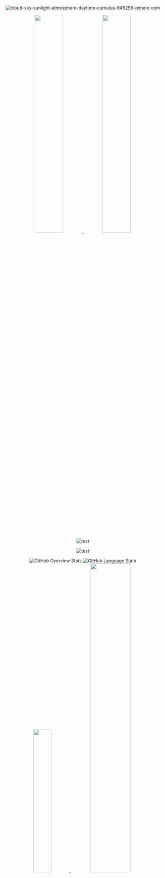<div align="center">
  

<!--- ![테스트](https://github.com/user-attachments/assets/c408d6de-9195-43d5-9b7e-48c5b88168f4) --->
![cloud-sky-sunlight-atmosphere-daytime-cumulus-946259-pxhere com](https://github.com/user-attachments/assets/460abf40-b686-4577-91b2-33ae2fb56620)


<!----
<a href ="https://towering-liver-7fa.notion.site/Minssuy99-13c3635d6ad4806e9282fbe9982c81bd"><img src="https://img.shields.io/badge/Notion-%23000000.svg?style=for-the-badge&logo=notion&logoColor=white&link=https://towering-liver-7fa.notion.site/Minssuy99-13c3635d6ad4806e9282fbe9982c81bd"/><a>
--->




<!----  유튜브, 디스코드, 지메일
<a href="mailto:rlaalstjd6302@naver.com"><img src="https://img.shields.io/badge/Email-D14836?style=for-the-badge&logo=gmail&logoColor=white&link=rlaalstjd6302@naver.com"/></a>
<a href="https://www.youtube.com/@MyCatJazz"><img src="https://img.shields.io/badge/YouTube-%23FF0000.svg?style=for-the-badge&logo=YouTube&logoColor=white&link=https://www.youtube.com/@MyCatJazz"/><a>
<a href="https://discordapp.com/users/283922139088683009"><img src="https://img.shields.io/badge/Discord-%235865F2.svg?style=for-the-badge&logo=discord&logoColor=white&link=https://discordapp.com/users/283922139088683009"/><a>
--->




<!--------------------------------
![header](https://capsule-render.vercel.app/api?type=waving&height=300&color=gradient&text=Minssuy99)
-------------------------------------------------->

<!-------------------------------------------------
### Hi there 👋

<a href="https://github.com/Minssuy99">
<img src="https://hits.seeyoufarm.com/api/count/incr/badge.svg?url=https%3A%2F%2Fgithub.com%2FMinssuy99&count_bg=%238E9AFF&title_bg=%23555555&icon=&icon_color=%23E7E7E7&title=hits&edge_flat=false" width="12%" />
</a>


<br/>
</br>
-------------------------------------------------->
<!--------------------------------------
###  :clipboard: Once I've Used 
</br>
<img src="https://img.shields.io/badge/Unity-181717?Style=for-the-badge&logo=Unity&logoColor=white" width="8%">
<img src="https://img.shields.io/badge/github-181717?style=for-the-badge&logo=github&logoColor=white" width="10%">

</br>

<img src="https://img.shields.io/badge/CSharp-512BD4?style=for-the-badge&logo=CSharp&logoColor=white" width="10%">
<img src="https://img.shields.io/badge/CPP-00599C?style=for-the-badge&logo=Cplusplus&logoColor=white" width="9%">

</br>

<img src="https://img.shields.io/badge/Visual Studio-5C2D91?style=for-the-badge&logo=Visual Studio&logoColor=white" width="16%">
<img src="https://img.shields.io/badge/VS Code-007ACC?style=for-the-badge&logo=Visual Studio Code&logoColor=white" width="10%">

</br>
</br>
----------------------------------------->

<!-------------------------------------백준-------------------------------------------->
<a href="https://solved.ac/minssuy99">
  <img src="http://mazassumnida.wtf/api/v2/generate_badge?boj=minssuy99" width="42%" />
</a>
<a href="https://solved.ac/minssuy99">
  <img src="http://mazandi.herokuapp.com/api?handle=minssuy99&theme=cold" width="42%" />
</a>
<!------------------------------------------------------------------------------------>

![test](https://raw.githubusercontent.com/minssuy99/github-stats/master/generated/overview.svg#gh-light-mode-only)

![test](https://raw.githubusercontent.com/minssuy99/github-stats/master/generated/languages.svg#gh-light-mode-only)

<!-- GitHub Overview Stats (Light mode only) -->
<img src="https://raw.githubusercontent.com/minssuy99/github-stats/master/generated/overview.svg#gh-light-mode-only" alt="GitHub Overview Stats" />

<!-- GitHub Language Stats (Light mode only) -->
<img src="https://raw.githubusercontent.com/minssuy99/github-stats/master/generated/languages.svg#gh-light-mode-only" alt="GitHub Language Stats" />


<!------------------------------------------------------------------------------------>

</br>
<a href="https://github.com/minssuy99">
<img src="https://github-readme-stats.vercel.app/api/top-langs/?username=minssuy99&layout=donut" width="34%" />
</a>


<!----------------------------------------------------------------------------------->
<a href="https://github.com/minssuy99">
<img src="https://github-readme-stats.vercel.app/api?username=minssuy99&rank_icon=github&show_icons=true&theme=default" width="50%" />
</a>
<!---------------------------------------------------------------
<a href="https://github.com/minssuy99">
<img src="https://github-readme-activity-graph.vercel.app/graph?username=minssuy99&theme=react-dark&bg_color=20232a&hide_border=true&line=58A6FF&color=58A6FF" width=84%/>
</a>
<!--------------------------------------------------------------
<a href="https://github.com/devxb/gitanimals">
<img src="https://render.gitanimals.org/farms/Minssuy99"width="84%"/>
</a>
<!----------------------------------------------------------------------------------->

</div>



 

<br/>
</br>
